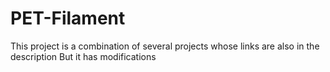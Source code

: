# PET-Filament
This project is a combination of several projects whose links are also in the description But it has modifications
